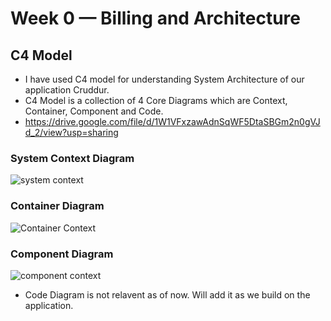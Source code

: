 # Week 0 — Billing and Architecture

## C4 Model

- I have used C4 model for understanding System Architecture of our application Cruddur.
- C4 Model is a collection of 4 Core Diagrams which are Context, Container, Component and Code.
- https://drive.google.com/file/d/1W1VFxzawAdnSqWF5DtaSBGm2n0gVJd_2/view?usp=sharing

### System Context Diagram
![system context](https://user-images.githubusercontent.com/116954249/218927889-963998ae-89ad-45bf-b424-91e94ba96a01.png)

### Container Diagram
![Container Context](https://user-images.githubusercontent.com/116954249/218928165-b319b3e6-33e2-47aa-ba04-7aec80e69966.png)

### Component Diagram
![component context](https://user-images.githubusercontent.com/116954249/218927723-2d241390-4f9c-411e-a806-6d5778096845.png)

- Code Diagram is not relavent as of now. Will add it as we build on the application.
